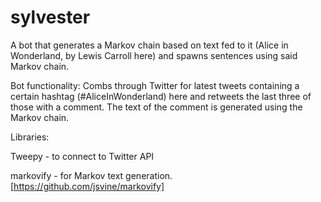 # sylvester
A bot that generates a Markov chain based on text fed to it (Alice in Wonderland, by Lewis Carroll here) and spawns sentences using said Markov chain.

Bot functionality: Combs through Twitter for latest tweets containing a certain hashtag (#AliceInWonderland) here and retweets the last three of those with a comment. The text of the comment is generated using the Markov chain.


Libraries:

Tweepy - to connect to Twitter API

markovify - for Markov text generation. [https://github.com/jsvine/markovify]

